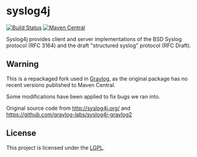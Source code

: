 syslog4j
========

[![Build Status](https://travis-ci.org/uliul-dev/syslog4j-graylog2.svg)](https://travis-ci.org/uliul-dev/syslog4j-graylog2)
[![Maven Central](https://maven-badges.herokuapp.com/maven-central/io.github.uliul-dev/syslog4j/badge.svg)](https://maven-badges.herokuapp.com/maven-central/io.github.uliul-dev/syslog4j)

Syslog4j provides client and server implementations of the BSD Syslog protocol
(RFC 3164) and the draft "structured syslog" protocol (RFC Draft).

## Warning

This is a repackaged fork used in [Graylog](https://www.graylog.org/), as the
original package has no recent versions published to Maven Central.

Some modifications have been applied to fix bugs we ran into.

Original source code from http://syslog4j.org/ and https://github.com/graylog-labs/syslog4j-graylog2

## License

This project is licensed under the [LGPL](http://www.gnu.org/licenses/lgpl-2.1.html).
